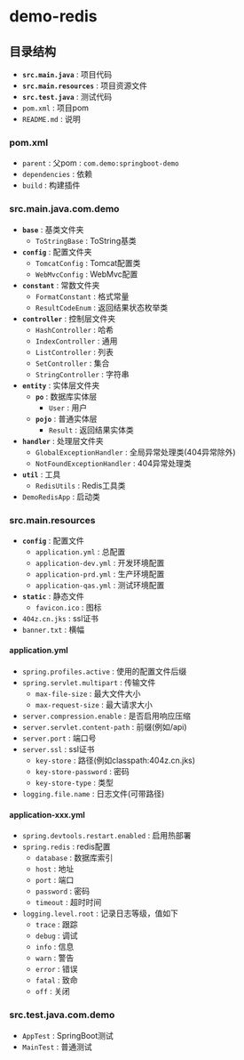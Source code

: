 # demo-redis

## 目录结构

- **`src.main.java`** : 项目代码
- **`src.main.resources`** : 项目资源文件
- **`src.test.java`** : 测试代码
- `pom.xml` : 项目pom
- `README.md` : 说明

### pom.xml

- `parent` : 父pom : `com.demo:springboot-demo`
- `dependencies` : 依赖
- `build` : 构建插件

### src.main.java.com.demo

- **`base`** : 基类文件夹
  - `ToStringBase` : ToString基类
- **`config`** : 配置文件夹
  - `TomcatConfig` : Tomcat配置类
  - `WebMvcConfig` : WebMvc配置
- **`constant`** : 常数文件夹
  - `FormatConstant` : 格式常量
  - `ResultCodeEnum` : 返回结果状态枚举类
- **`controller`** : 控制层文件夹
  - `HashController` : 哈希
  - `IndexController` : 通用
  - `ListController` : 列表
  - `SetController` : 集合
  - `StringController` : 字符串
- **`entity`** : 实体层文件夹
  - **`po`** : 数据库实体层
    - `User` : 用户
  - **`pojo`** : 普通实体层
    - `Result` : 返回结果实体类
- **`handler`** : 处理层文件夹
  - `GlobalExceptionHandler` : 全局异常处理类(404异常除外)
  - `NotFoundExceptionHandler` : 404异常处理类
- **`util`** : 工具
  - `RedisUtils` : Redis工具类
- `DemoRedisApp` : 启动类

### src.main.resources

- **`config`** : 配置文件
  - `application.yml` : 总配置
  - `application-dev.yml` : 开发环境配置
  - `application-prd.yml` : 生产环境配置
  - `application-qas.yml` : 测试环境配置
- **`static`** : 静态文件
  - `favicon.ico` : 图标
- `404z.cn.jks` : ssl证书
- `banner.txt` : 横幅

#### application.yml

- `spring.profiles.active` : 使用的配置文件后缀
- `spring.servlet.multipart` : 传输文件
  - `max-file-size` : 最大文件大小
  - `max-request-size` : 最大请求大小
- `server.compression.enable` : 是否启用响应压缩
- `server.servlet.content-path` : 前缀(例如/api)
- `server.port` : 端口号
- `server.ssl` : ssl证书
  - `key-store` : 路径(例如classpath:404z.cn.jks)
  - `key-store-password` : 密码
  - `key-store-type` : 类型
- `logging.file.name` : 日志文件(可带路径)

#### application-xxx.yml

- `spring.devtools.restart.enabled` : 启用热部署
- `spring.redis` : redis配置
  - `database` : 数据库索引
  - `host` : 地址
  - `port` : 端口
  - `password` : 密码
  - `timeout` : 超时时间
- `logging.level.root` : 记录日志等级，值如下
  - `trace` : 跟踪
  - `debug` : 调试
  - `info` : 信息
  - `warn` : 警告
  - `error` : 错误
  - `fatal` : 致命
  - `off` : 关闭

### src.test.java.com.demo

- `AppTest` : SpringBoot测试
- `MainTest` : 普通测试
